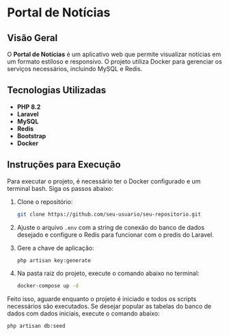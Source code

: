 # Portal de Notícias

## Visão Geral

O **Portal de Notícias** é um aplicativo web que permite visualizar notícias em um formato estiloso e responsivo. O projeto utiliza Docker para gerenciar os serviços necessários, incluindo MySQL e Redis.

## Tecnologias Utilizadas

- **PHP 8.2**
- **Laravel**
- **MySQL**
- **Redis**
- **Bootstrap**
- **Docker**

## Instruções para Execução

Para executar o projeto, é necessário ter o Docker configurado e um terminal bash. Siga os passos abaixo:

1. Clone o repositório:
    ```bash
    git clone https://github.com/seu-usuario/seu-repositorio.git
    ```

2. Ajuste o arquivo `.env` com a string de conexão do banco de dados desejado e configure o Redis para funcionar com o predis do Laravel.

3. Gere a chave de aplicação:
    ```bash
    php artisan key:generate
    ```

4. Na pasta raiz do projeto, execute o comando abaixo no terminal:
    ```bash
    docker-compose up -d
    ```

Feito isso, aguarde enquanto o projeto é iniciado e todos os scripts necessários são executados. Se desejar popular as tabelas do banco de dados com dados iniciais, execute o comando abaixo:
```bash
php artisan db:seed

